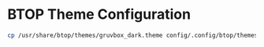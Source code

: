 # BTOP Theme Configuration

```bash
cp /usr/share/btop/themes/gruvbox_dark.theme config/.config/btop/themes
```
